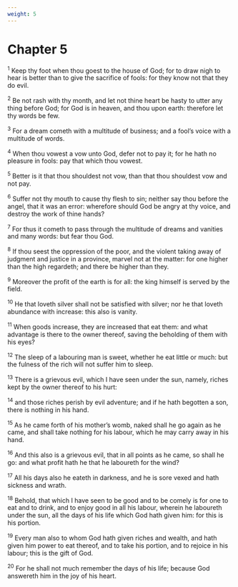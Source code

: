 ```yaml
---
weight: 5
---
```


# Chapter 5

<sup>1</sup> Keep thy foot when thou goest to the house of God; for to draw nigh to hear is better than to give the sacrifice of fools: for they know not that they do evil. 

<sup>2</sup> Be not rash with thy month, and let not thine heart be hasty to utter any thing before God; for God is in heaven, and thou upon earth: therefore let thy words be few. 

<sup>3</sup> For a dream cometh with a multitude of business; and a fool’s voice with a multitude of words. 

<sup>4</sup> When thou vowest a vow unto God, defer not to pay it; for he hath no pleasure in fools: pay that which thou vowest. 

<sup>5</sup> Better is it that thou shouldest not vow, than that thou shouldest vow and not pay. 

<sup>6</sup> Suffer not thy mouth to cause thy flesh to sin; neither say thou before the angel, that it was an error: wherefore should God be angry at thy voice, and destroy the work of thine hands? 

<sup>7</sup> For thus it cometh to pass through the multitude of dreams and vanities and many words: but fear thou God. 

<sup>8</sup> If thou seest the oppression of the poor, and the violent taking away of judgment and justice in a province, marvel not at the matter: for one higher than the high regardeth; and there be higher than they. 

<sup>9</sup> Moreover the profit of the earth is for all: the king himself is served by the field. 

<sup>10</sup> He that loveth silver shall not be satisfied with silver; nor he that loveth abundance with increase: this also is vanity. 

<sup>11</sup> When goods increase, they are increased that eat them: and what advantage is there to the owner thereof, saving the beholding of them with his eyes? 

<sup>12</sup> The sleep of a labouring man is sweet, whether he eat little or much: but the fulness of the rich will not suffer him to sleep. 

<sup>13</sup> There is a grievous evil, which I have seen under the sun, namely, riches kept by the owner thereof to his hurt: 

<sup>14</sup> and those riches perish by evil adventure; and if he hath begotten a son, there is nothing in his hand. 

<sup>15</sup> As he came forth of his mother’s womb, naked shall he go again as he came, and shall take nothing for his labour, which he may carry away in his hand. 

<sup>16</sup> And this also is a grievous evil, that in all points as he came, so shall he go: and what profit hath he that he laboureth for the wind? 

<sup>17</sup> All his days also he eateth in darkness, and he is sore vexed and hath sickness and wrath. 

<sup>18</sup> Behold, that which I have seen to be good and to be comely is for one to eat and to drink, and to enjoy good in all his labour, wherein he laboureth under the sun, all the days of his life which God hath given him: for this is his portion. 

<sup>19</sup> Every man also to whom God hath given riches and wealth, and hath given him power to eat thereof, and to take his portion, and to rejoice in his labour; this is the gift of God. 

<sup>20</sup> For he shall not much remember the days of his life; because God answereth him in the joy of his heart. 


